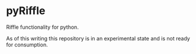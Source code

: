 # pyRiffle

Riffle functionality for python. 

As of this writing this repository is in an experimental state and is not ready for consumption.